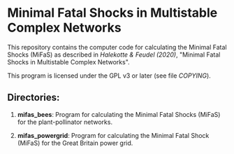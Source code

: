 Minimal Fatal Shocks in Multistable Complex Networks
==========

This repository contains the computer code for calculating the 
Minimal Fatal Shocks (MiFaS) as described in *Halekotte & Feudel (2020)*,
"Minimal Fatal Shocks in Multistable Complex Networks".

This program is licensed under the GPL v3 or later (see file *COPYING*).

Directories:
--------

1. **mifas_bees**: Program for calculating the Minimal Fatal Shocks (MiFaS) for the 
plant-pollinator networks.

2. **mifas_powergrid**: Program for calculating the Minimal Fatal Shock (MiFaS) for
the Great Britain power grid.


